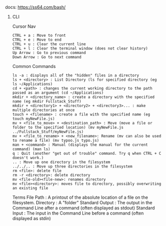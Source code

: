 docs: https://ss64.com/bash/

1.  CLI

    Cursor Nav

        CTRL + a : Move to front
        CTRL + e : Move to end
        CTRL + u : Clear the current line
        CTRL + l : Clear the terminal window (does not clear history)
        Up Arrow : Go to previous command
        Down Arrow : Go to next command

    Common Commands

        ls -a : displays all of the "hidden" files in a directory
        ls + <directory> : List Directory (ls for specified directory (eg ls ~/Applications)
        cd + <path> : changes the current working directory to the path passed as an argument (cd ~/Applications)
        mkdir + <directory_name> : create a directory with the specified name (eg mkdir Fullstack_Stuff)
        mkdir + <directory1> + <directory2> + <directory3>... : make multiple directories at once
        touch + <filename> : create a file with the specified name (eg touch myNewFile.js)
        mv + <file_to_move> + <destination_path> : Move (move a file or folder to the specified location) (mv myNewFile.js ../Fullstack_Stuff/myNewFile.js)
        mv + <file_to_rename> + <new_filename>: Rename (mv can also be used to rename a file) (mv typoo.js typo.js)
        man + <command> : Manual (displays the manual for the current command) (man ls)
        q : Quit (another "get out of trouble" command. Try q when CTRL + C doesn't work.)
        .. : Move up one directory in the filesystem
        ../../.. : Move up three directories in the filesystem
        rm <file>: delete file
        rm -r <directory>: delete directory
        mv <file-old><file-new>: renames directory
        mv <file><directory>: moves file to directory, possibly overwriting an existing file


    Terms
        File Path : A printout of the absolute location of a file on the filesystem.
        Directory : A "folder"
        Standard Output : The output in the Command Line after a command (often displayed as stdout)
        Standard Input : The input in the Command Line before a command (often displayed as stdin)
